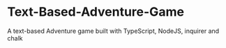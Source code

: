 # Text-Based-Adventure-Game
A text-based Adventure game built with TypeScript, NodeJS, inquirer and chalk
